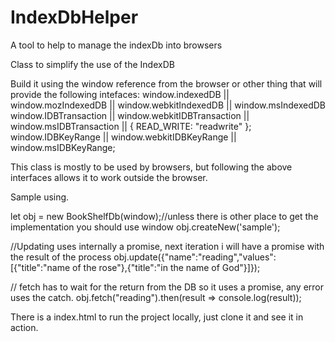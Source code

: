 # IndexDbHelper
A tool to help to manage the indexDb into browsers

Class to simplify the use of the IndexDB

Build it using the window reference from the browser or other thing that will provide the following intefaces:
    window.indexedDB || window.mozIndexedDB || window.webkitIndexedDB || window.msIndexedDB
    window.IDBTransaction || window.webkitIDBTransaction || window.msIDBTransaction || { READ_WRITE: "readwrite" };
    window.IDBKeyRange || window.webkitIDBKeyRange || window.msIDBKeyRange;

This class is mostly to be used by browsers, but following the above interfaces allows it to work outside the browser.


Sample using.

let obj = new BookShelfDb(window);//unless there is other place to get the implementation you should use window
obj.createNew('sample');


//Updating uses internally a promise, next iteration i will have a promise with the result of the process
obj.update({"name":"reading","values":[{"title":"name of the rose"},{"title":"in the name of God"}]});

// fetch has to wait for the return from the DB so it uses a promise, any error uses the catch.
obj.fetch("reading").then(result => console.log(result));


There is a index.html to run the project locally, just clone it and see it in action.
